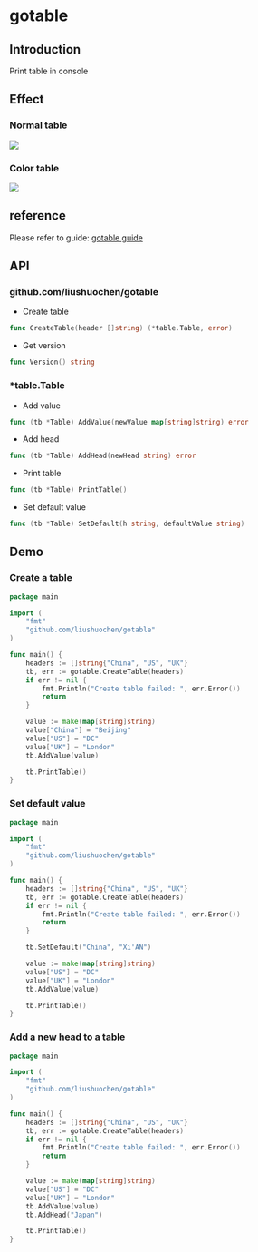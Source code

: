 # gotable

## Introduction
Print table in console

## Effect
### Normal table
![](https://tuocheng.oss-cn-beijing.aliyuncs.com/gotable_test_plain.png)
### Color table
![](https://tuocheng.oss-cn-beijing.aliyuncs.com/gotable_test_color.png)

## reference
Please refer to guide: [gotable guide](https://blog.csdn.net/TCatTime/article/details/103068260#%E8%8E%B7%E5%8F%96gotable)

## API
### github.com/liushuochen/gotable
- Create table
```go
func CreateTable(header []string) (*table.Table, error)
```

- Get version
```go
func Version() string
```

### *table.Table
- Add value
```go
func (tb *Table) AddValue(newValue map[string]string) error
```

- Add head
```go
func (tb *Table) AddHead(newHead string) error
```

- Print table
```go
func (tb *Table) PrintTable()
```

- Set default value
```go
func (tb *Table) SetDefault(h string, defaultValue string)
```

## Demo
### Create a table
```go
package main

import (
	"fmt"
	"github.com/liushuochen/gotable"
)

func main() {
	headers := []string{"China", "US", "UK"}
	tb, err := gotable.CreateTable(headers)
	if err != nil {
		fmt.Println("Create table failed: ", err.Error())
		return
	}

	value := make(map[string]string)
	value["China"] = "Beijing"
	value["US"] = "DC"
	value["UK"] = "London"
	tb.AddValue(value)

	tb.PrintTable()
}

```

### Set default value
```go
package main

import (
	"fmt"
	"github.com/liushuochen/gotable"
)

func main() {
	headers := []string{"China", "US", "UK"}
	tb, err := gotable.CreateTable(headers)
	if err != nil {
		fmt.Println("Create table failed: ", err.Error())
		return
	}

	tb.SetDefault("China", "Xi'AN")

	value := make(map[string]string)
	value["US"] = "DC"
	value["UK"] = "London"
	tb.AddValue(value)

	tb.PrintTable()
}

```

### Add a new head to a table
```go
package main

import (
	"fmt"
	"github.com/liushuochen/gotable"
)

func main() {
	headers := []string{"China", "US", "UK"}
	tb, err := gotable.CreateTable(headers)
	if err != nil {
		fmt.Println("Create table failed: ", err.Error())
		return
	}

	value := make(map[string]string)
	value["US"] = "DC"
	value["UK"] = "London"
	tb.AddValue(value)
	tb.AddHead("Japan")

	tb.PrintTable()
}

```
